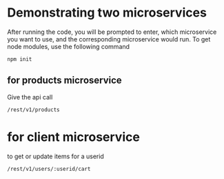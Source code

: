 # Demonstrating two microservices

After running the code, you will be prompted to enter, which microservice you want to use, and the corresponding microservice would run. 
To get node modules, use the following command
`````
npm init
`````

## for products microservice

Give the api call
````
/rest/v1/products
````
 # for client microservice
to get or update items for a userid
 ````
/rest/v1/users/:userid/cart
 ````
 
